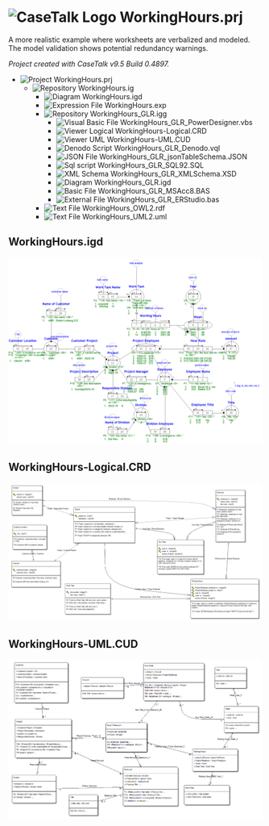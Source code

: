# ![CaseTalk Logo](https://www.casetalk.com/images/icons/casetalk.png) WorkingHours.prj
A more realistic example where worksheets are verbalized and modeled. The model validation shows potential redundancy warnings.

*Project created with CaseTalk v9.5 Build 0.4897.*

* ![Project](https://www.casetalk.com/images/icons/prj.png) WorkingHours.prj
  * ![Repository](https://www.casetalk.com/images/icons/ig.png) WorkingHours.ig
    * ![Diagram](https://www.casetalk.com/images/icons/igd.png) WorkingHours.igd
    * ![Expression File](https://www.casetalk.com/images/icons/exp.png) WorkingHours.exp
    * ![Repository](https://www.casetalk.com/images/icons/igg.png) WorkingHours_GLR.igg
      * ![Visual Basic File](https://www.casetalk.com/images/icons/txt.png) WorkingHours_GLR_PowerDesigner.vbs
      * ![Viewer Logical](https://www.casetalk.com/images/icons/crd.png) WorkingHours-Logical.CRD
      * ![Viewer UML](https://www.casetalk.com/images/icons/cud.png) WorkingHours-UML.CUD
      * ![Denodo Script](https://www.casetalk.com/images/icons/txt.png) WorkingHours_GLR_Denodo.vql
      * ![JSON File](https://www.casetalk.com/images/icons/json.png) WorkingHours_GLR_jsonTableSchema.JSON
      * ![Sql script](https://www.casetalk.com/images/icons/txt.png) WorkingHours_GLR_SQL92.SQL
      * ![XML Schema](https://www.casetalk.com/images/icons/txt.png) WorkingHours_GLR_XMLSchema.XSD
      * ![Diagram](https://www.casetalk.com/images/icons/igd.png) WorkingHours_GLR.igd
      * ![Basic File](https://www.casetalk.com/images/icons/txt.png) WorkingHours_GLR_MSAcc8.BAS
      * ![External File](https://www.casetalk.com/images/icons/unknown.png) WorkingHours_GLR_ERStudio.bas
    * ![Text File](https://www.casetalk.com/images/icons/txt.png) WorkingHours_OWL2.rdf
    * ![Text File](https://www.casetalk.com/images/icons/txt.png) WorkingHours_UML2.uml
## WorkingHours.igd
![Diagram WorkingHours.igd](WorkingHours.png)
## WorkingHours-Logical.CRD
![Diagram WorkingHours-Logical.CRD](WorkingHours-Logical.png)
## WorkingHours-UML.CUD
![Diagram WorkingHours-UML.CUD](WorkingHours-UML.png)
